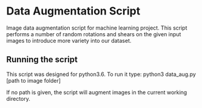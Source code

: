 # Data Augmentation Script
Image data augmentation script for machine learning project.
This script performs a number of random rotations and shears on the given input images to introduce more variety into our dataset.

## Running the script
This script was designed for python3.6. To run it type: python3 data_aug.py [path to image folder]

If no path is given, the script will augment images in the current working directory.
